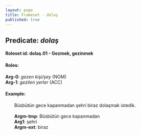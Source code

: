 ```yaml
---
layout: page
title: Frameset - dolaş
published: true
---
```

<h2>Predicate: <i>dolaş</i></h2>
<h4>Roleset id: dolaş.01 - Gezmek, gezinmek<br>
<h4>Roles:</h4>
<b>Arg-0</b>: <i>gezen kişi/şey</i>  (NOM) <br>
<b>Arg-1</b>: <i>gezilen yerler</i>  (ACC) <br>
<h4>Example:</h4>
&emsp;&emsp;Büsbütün gece kapanmadan şehri biraz dolaşmak istedik.<br><br>
&emsp;&emsp;<b>Argm-tmp</b>:  Büsbütün gece kapanmadan<br>
&emsp;&emsp;<b>Arg1</b>:  şehri<br>
&emsp;&emsp;<b>Argm-ext</b>:  biraz<br>

